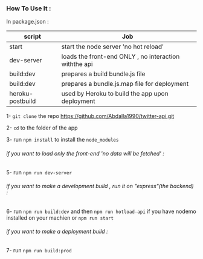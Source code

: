 ### How To Use It :

In package.json : 

| script | Job |
| -------------------- | ------ |
| start | start the node server 'no hot reload'
| dev-server | loads the front-end ONLY , no interaction withthe api|
| build:dev | prepares a build bundle.js file
| build:dev | prepares a bundle.js.map file for deployment
| heroku-postbuild | used by Heroku to build the app upon deployment

1- `git clone` the repo https://github.com/Abdalla1990/twitter-api.git

2- `cd` to the folder of the app 

3- run `npm install` to install the `node_modules`


###### if you want to load only the front-end 'no data will be fetched' : 

5- run `npm run dev-server` 

###### if you want to make a development build , run it on "express"(the backend) : 

6- run `npm run build:dev` and then `npm run hotload-api` if you have nodemo installed on your machien or `npm run start`

###### if you want to make a deployment build : 

7- run `npm run build:prod` 
